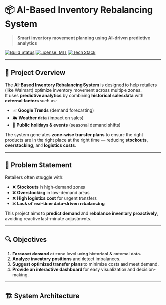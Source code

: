 # 📦 AI-Based Inventory Rebalancing System

> **Smart inventory movement planning using AI-driven predictive analytics**

[![Build Status](https://img.shields.io/badge/build-passing-brightgreen)]()
[![License: MIT](https://img.shields.io/badge/License-MIT-yellow.svg)](LICENSE)
[![Tech Stack](https://img.shields.io/badge/Tech%20Stack-Python%20%7C%20React%20%7C%20TensorFlow-blue)]()

---

## 🚀 Project Overview

The **AI-Based Inventory Rebalancing System** is designed to help retailers (like Walmart) optimize inventory movement across multiple zones.  
It uses **predictive analytics** by combining **historical sales data** with **external factors** such as:  

- 📈 **Google Trends** (demand forecasting)  
- 🌦️ **Weather data** (impact on sales)  
- 📅 **Public holidays & events** (seasonal demand shifts)  

The system generates **zone-wise transfer plans** to ensure the right products are in the right place at the right time — reducing **stockouts**, **overstocking**, and **logistics costs**.

---

## 🎯 Problem Statement

Retailers often struggle with:

- ❌ **Stockouts** in high-demand zones  
- ❌ **Overstocking** in low-demand areas  
- ❌ **High logistics cost** for urgent transfers  
- ❌ **Lack of real-time data-driven rebalancing**

This project aims to **predict demand** and **rebalance inventory proactively**, avoiding reactive last-minute adjustments.

---

## 🔍 Objectives

1. **Forecast demand** at zone level using historical & external data.  
2. **Analyze inventory positions** and detect imbalances.  
3. **Suggest optimized transfer plans** to minimize costs and meet demand.  
4. **Provide an interactive dashboard** for easy visualization and decision-making.

---

## 🏗️ System Architecture

